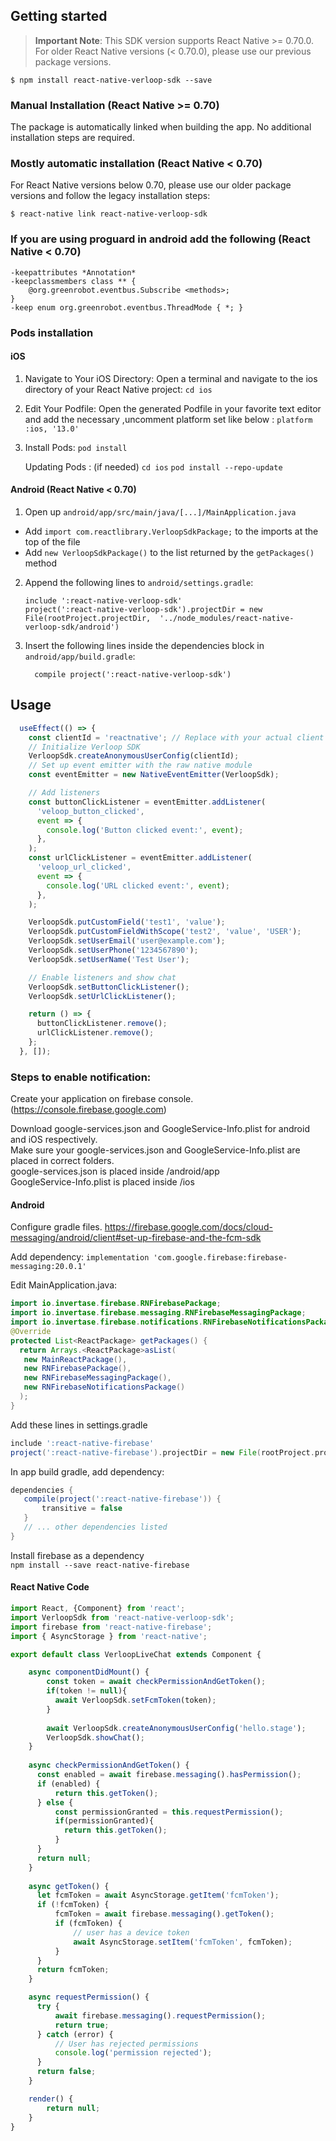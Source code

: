## Getting started

> **Important Note**: This SDK version supports React Native >= 0.70.0. For older React Native versions (< 0.70.0), please use our previous package versions.

`$ npm install react-native-verloop-sdk --save`

### Manual Installation (React Native >= 0.70)

The package is automatically linked when building the app. No additional installation steps are required.

### Mostly automatic installation (React Native < 0.70)

For React Native versions below 0.70, please use our older package versions and follow the legacy installation steps:

`$ react-native link react-native-verloop-sdk`

### If you are using proguard in android add the following (React Native < 0.70)

```
-keepattributes *Annotation*
-keepclassmembers class ** {
    @org.greenrobot.eventbus.Subscribe <methods>;
}
-keep enum org.greenrobot.eventbus.ThreadMode { *; }
```

### Pods installation

#### iOS

1. Navigate to Your iOS Directory:
   Open a terminal and navigate to the ios directory of your React Native project:
   `cd ios`
2. Edit Your Podfile:
   Open the generated Podfile in your favorite text editor and add the necessary ,uncomment platform set like below :
   `platform :ios, '13.0'`
3. Install Pods:
   `pod install`

   Updating Pods : (if needed)
   `cd ios`
   `pod install --repo-update`


#### Android (React Native < 0.70)

1. Open up `android/app/src/main/java/[...]/MainApplication.java`
  - Add `import com.reactlibrary.VerloopSdkPackage;` to the imports at the top of the file
  - Add `new VerloopSdkPackage()` to the list returned by the `getPackages()` method
2. Append the following lines to `android/settings.gradle`:
  	```
  	include ':react-native-verloop-sdk'
  	project(':react-native-verloop-sdk').projectDir = new File(rootProject.projectDir, 	'../node_modules/react-native-verloop-sdk/android')
  	```
3. Insert the following lines inside the dependencies block in `android/app/build.gradle`:
  	```
      compile project(':react-native-verloop-sdk')
  	```

## Usage
```javascript
  useEffect(() => {
    const clientId = 'reactnative'; // Replace with your actual client ID
    // Initialize Verloop SDK
    VerloopSdk.createAnonymousUserConfig(clientId);
    // Set up event emitter with the raw native module
    const eventEmitter = new NativeEventEmitter(VerloopSdk);

    // Add listeners
    const buttonClickListener = eventEmitter.addListener(
      'veloop_button_clicked',
      event => {
        console.log('Button clicked event:', event);
      },
    );
    const urlClickListener = eventEmitter.addListener(
      'veloop_url_clicked',
      event => {
        console.log('URL clicked event:', event);
      },
    );

    VerloopSdk.putCustomField('test1', 'value');
    VerloopSdk.putCustomFieldWithScope('test2', 'value', 'USER');
    VerloopSdk.setUserEmail('user@example.com');
    VerloopSdk.setUserPhone('1234567890');
    VerloopSdk.setUserName('Test User');

    // Enable listeners and show chat
    VerloopSdk.setButtonClickListener();
    VerloopSdk.setUrlClickListener();

    return () => {
      buttonClickListener.remove();
      urlClickListener.remove();
    };
  }, []);
```

### Steps to enable notification:

Create your application on firebase console. (https://console.firebase.google.com)

Download google-services.json and GoogleService-Info.plist for android and iOS respectively.\
Make sure your google-services.json and GoogleService-Info.plist are placed in correct folders.\
google-services.json is placed inside <YOUR-PROJECT>/android/app\
GoogleService-Info.plist is placed inside <YOUR-PROJECT>/ios
  
#### Android
Configure gradle files. https://firebase.google.com/docs/cloud-messaging/android/client#set-up-firebase-and-the-fcm-sdk

Add dependency:
`implementation 'com.google.firebase:firebase-messaging:20.0.1'`

Edit MainApplication.java:
```java
import io.invertase.firebase.RNFirebasePackage;
import io.invertase.firebase.messaging.RNFirebaseMessagingPackage;                       
import io.invertase.firebase.notifications.RNFirebaseNotificationsPackage;
@Override
protected List<ReactPackage> getPackages() {
  return Arrays.<ReactPackage>asList(
   new MainReactPackage(),
   new RNFirebasePackage(),
   new RNFirebaseMessagingPackage(),
   new RNFirebaseNotificationsPackage()
  );                               
}
```

Add these lines in settings.gradle
```gradle
include ':react-native-firebase'                       
project(':react-native-firebase').projectDir = new File(rootProject.projectDir, '../node_modules/react-native-firebase/android')
```
In app build gradle, add dependency:
```gradle
dependencies {
   compile(project(':react-native-firebase')) {   
       transitive = false
   }
   // ... other dependencies listed
}
```

Install firebase as a dependency\
`npm install --save react-native-firebase`

#### React Native Code
```typescript
import React, {Component} from 'react';
import VerloopSdk from 'react-native-verloop-sdk';
import firebase from 'react-native-firebase';
import { AsyncStorage } from 'react-native';

export default class VerloopLiveChat extends Component {

    async componentDidMount() {
        const token = await checkPermissionAndGetToken();
        if(token != null){
          await VerloopSdk.setFcmToken(token);
        }
          
        await VerloopSdk.createAnonymousUserConfig('hello.stage');
        VerloopSdk.showChat();
    }
   
    async checkPermissionAndGetToken() {
      const enabled = await firebase.messaging().hasPermission();
      if (enabled) {
          return this.getToken();
      } else {
          const permissionGranted = this.requestPermission();
          if(permissionGranted){
            return this.getToken();
          }
      }
      return null;
    }
    
    async getToken() {
      let fcmToken = await AsyncStorage.getItem('fcmToken');
      if (!fcmToken) {
          fcmToken = await firebase.messaging().getToken();
          if (fcmToken) {
              // user has a device token
              await AsyncStorage.setItem('fcmToken', fcmToken);
          }
      }
      return fcmToken;
    }

    async requestPermission() {
      try {
          await firebase.messaging().requestPermission();
          return true;
      } catch (error) {
          // User has rejected permissions
          console.log('permission rejected');
      }
      return false;
    }

    render() {
        return null;
    }
}
```